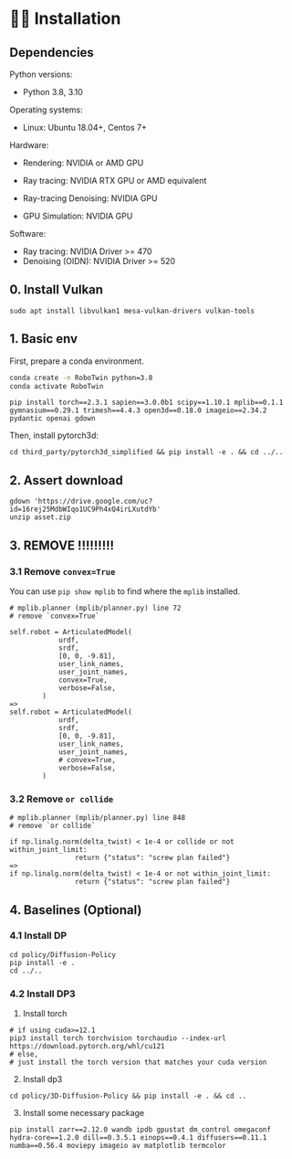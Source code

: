 # 🚴‍♂️ Installation
## **Dependencies**

Python versions:

* Python 3.8, 3.10

Operating systems:

* Linux: Ubuntu 18.04+, Centos 7+


Hardware:

* Rendering: NVIDIA or AMD GPU

* Ray tracing: NVIDIA RTX GPU or AMD equivalent

* Ray-tracing Denoising: NVIDIA GPU

* GPU Simulation: NVIDIA GPU

Software:

* Ray tracing: NVIDIA Driver >= 470
* Denoising (OIDN): NVIDIA Driver >= 520

## 0. Install Vulkan
```
sudo apt install libvulkan1 mesa-vulkan-drivers vulkan-tools
```

## 1. Basic env
First, prepare a conda environment.
```bash
conda create -n RoboTwin python=3.8
conda activate RoboTwin
```

```
pip install torch==2.3.1 sapien==3.0.0b1 scipy==1.10.1 mplib==0.1.1 gymnasium==0.29.1 trimesh==4.4.3 open3d==0.18.0 imageio==2.34.2 pydantic openai gdown
```

Then, install pytorch3d:
```
cd third_party/pytorch3d_simplified && pip install -e . && cd ../..
```

## 2. Assert download
```
gdown 'https://drive.google.com/uc?id=16rej25MdbWIqo1UC9Ph4xQ4irLXutdYb'
unzip asset.zip
```

## 3. REMOVE !!!!!!!!!
### 3.1 Remove `convex=True`
You can use `pip show mplib` to find where the `mplib` installed.
```
# mplib.planner (mplib/planner.py) line 72
# remove `convex=True`

self.robot = ArticulatedModel(
            urdf,
            srdf,
            [0, 0, -9.81],
            user_link_names,
            user_joint_names,
            convex=True,
            verbose=False,
        )
=> 
self.robot = ArticulatedModel(
            urdf,
            srdf,
            [0, 0, -9.81],
            user_link_names,
            user_joint_names,
            # convex=True,
            verbose=False,
        )
```

### 3.2 Remove `or collide`
```
# mplib.planner (mplib/planner.py) line 848
# remove `or collide`

if np.linalg.norm(delta_twist) < 1e-4 or collide or not within_joint_limit:
                return {"status": "screw plan failed"}
=>
if np.linalg.norm(delta_twist) < 1e-4 or not within_joint_limit:
                return {"status": "screw plan failed"}
```

## 4. Baselines (Optional)
### 4.1 Install DP
```
cd policy/Diffusion-Policy
pip install -e .
cd ../..
```

### 4.2 Install DP3
1. Install torch
```
# if using cuda>=12.1
pip3 install torch torchvision torchaudio --index-url https://download.pytorch.org/whl/cu121
# else, 
# just install the torch version that matches your cuda version
```
2. Install dp3
```
cd policy/3D-Diffusion-Policy && pip install -e . && cd ..
```
3. Install some necessary package
```
pip install zarr==2.12.0 wandb ipdb gpustat dm_control omegaconf hydra-core==1.2.0 dill==0.3.5.1 einops==0.4.1 diffusers==0.11.1 numba==0.56.4 moviepy imageio av matplotlib termcolor
```


